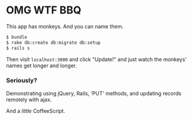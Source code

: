# OMG WTF BBQ

This app has monkeys. And you can name them.

```sh
$ bundle
$ rake db:create db:migrate db:setup
$ rails s
```

Then visit `localhost:3000` and click "Update!" and just watch the monkeys' names get longer and longer.

### Seriously?

Demonstrating using jQuery, Rails, 'PUT' methods, and updating records remotely with ajax.

And a *little* CoffeeScript.
